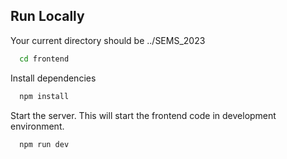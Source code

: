 ## Run Locally

Your current directory should be ../SEMS_2023

```bash
  cd frontend
```

Install dependencies

```bash
  npm install
```

Start the server. This will start the frontend code in development environment.

```bash
  npm run dev
```